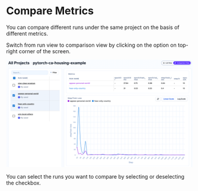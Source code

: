 # Compare Metrics

You can compare different runs under the same project on the basis of different metrics.

Switch from run view to comparison view by clicking on the option on top-right corner of the screen.

![Comparing Runs](../../assets/run-compare-metrics.png)

You can select the runs you want to compare by selecting or deselecting the checkbox.